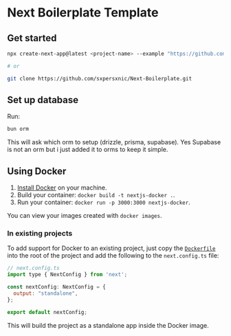 # Next Boilerplate Template

## Get started

```sh
npx create-next-app@latest <project-name> --example "https://github.com/sxpersxnic/Next-Boilerplate"

# or

git clone https://github.com/sxpersxnic/Next-Boilerplate.git
```

## Set up database

Run:

```sh
bun orm
```

This will ask which orm to setup (drizzle, prisma, supabase). Yes Supabase is
not an orm but i just added it to orms to keep it simple.

## Using Docker

1. [Install Docker](https://docs.docker.com/get-docker/) on your machine.
1. Build your container: `docker build -t nextjs-docker .`.
1. Run your container: `docker run -p 3000:3000 nextjs-docker`.

You can view your images created with `docker images`.

### In existing projects

To add support for Docker to an existing project, just copy the
[`Dockerfile`](https://github.com/sxpersxnic/Next-Boilerplate/tree/main/Dockerfile)
into the root of the project and add the following to the `next.config.ts` file:

```js
// next.config.ts
import type { NextConfig } from 'next';

const nextConfig: NextConfig = {
  output: "standalone",
};

export default nextConfig;

```

This will build the project as a standalone app inside the Docker image.
